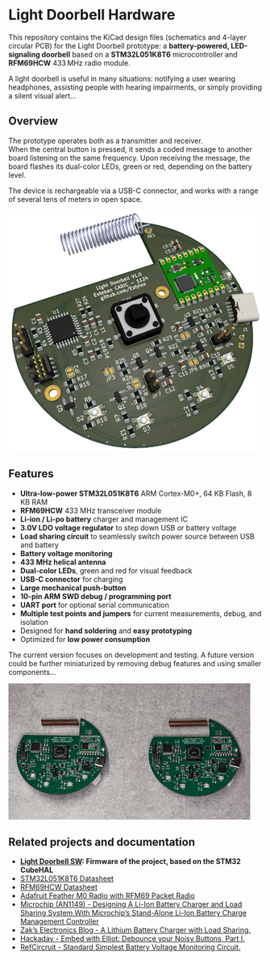 # Light Doorbell Hardware

This repository contains the KiCad design files (schematics and 4-layer circular PCB) for the Light Doorbell prototype: a **battery-powered, LED-signaling doorbell** based on a **STM32L051K8T6** microcontroller and **RFM69HCW** 433 MHz radio module.

A light doorbell is useful in many situations: notifying a user wearing headphones, assisting people with hearing impairments, or simply providing a silent visual alert...


## Overview

The prototype operates both as a transmitter and receiver.  
When the central button is pressed, it sends a coded message to another board listening on the same frequency. Upon receiving the message, the board flashes its dual-color LEDs, green or red, depending on the battery level.

The device is rechargeable via a USB-C connector, and works with a range of several tens of meters in open space.

![PCB 3D view](.github/3D_PCB.png)


## Features

- **Ultra-low-power STM32L051K8T6** ARM Cortex-M0+, 64 KB Flash, 8 KB RAM
- **RFM69HCW** 433 MHz transceiver module
- **Li-ion / Li-po battery** charger and management IC
- **3.0V LDO voltage regulator** to step down USB or battery voltage
- **Load sharing circuit** to seamlessly switch power source between USB and battery
- **Battery voltage monitoring**
- **433 MHz helical antenna**
- **Dual-color LEDs**, green and red for visual feedback
- **USB-C connector** for charging
- **Large mechanical push-button**
- **10-pin ARM SWD debug / programming port**
- **UART port** for optional serial communication
- **Multiple test points and jumpers** for current measurements, debug, and isolation
- Designed for **hand soldering** and **easy prototyping**
- Optimized for **low power consumption**

The current version focuses on development and testing. A future version could be further miniaturized by removing debug features and using smaller components...

![Demo GIF](.github/DEMO.gif)

## Related projects and documentation

- **[Light Doorbell SW](https://github.com/Estylos/Light-Doorbell-SW): Firmware of the project, based on the STM32 CubeHAL**  
- [STM32L051K8T6 Datasheet](https://www.st.com/en/microcontrollers-microprocessors/stm32l051k8.html)  
- [RFM69HCW Datasheet](https://cdn.sparkfun.com/datasheets/Wireless/General/RFM69HCW-V1.1.pdf)  
- [Adafruit Feather M0 Radio with RFM69 Packet Radio](https://learn.adafruit.com/adafruit-feather-m0-radio-with-rfm69-packet-radio/overview)  
- [Microchip (AN1149) - Designing A Li-Ion Battery Charger and Load Sharing System With Microchip’s Stand-Alone Li-Ion Battery Charge Management Controller](https://ww1.microchip.com/downloads/en/appnotes/01149c.pdf)  
- [Zak’s Electronics Blog - A Lithium Battery Charger with Load Sharing.](https://blog.zakkemble.net/a-lithium-battery-charger-with-load-sharing/)  
- [Hackaday - Embed with Elliot: Debounce your Noisy Buttons, Part I.](https://hackaday.com/2015/12/09/embed-with-elliot-debounce-your-noisy-buttons-part-i/)  
- [RefCircruit - Standard Simplest Battery Voltage Monitoring Circuit. ](https://refcircuit.com/articles/854-standard-simplest-battery-voltage-monitoring-circuit-engineering-schematic-solutions.html)